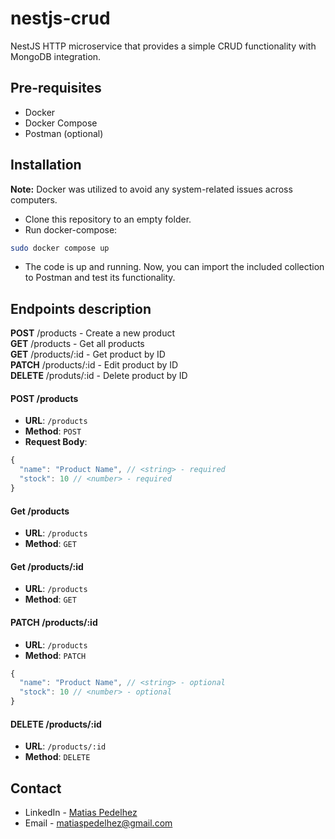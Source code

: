 # nestjs-crud

NestJS HTTP microservice that provides a simple CRUD functionality with MongoDB integration.

## Pre-requisites

- Docker
- Docker Compose
- Postman (optional)

## Installation

**Note:** Docker was utilized to avoid any system-related issues across computers.

- Clone this repository to an empty folder.
- Run docker-compose:

```bash
sudo docker compose up
```

- The code is up and running. Now, you can import the included collection to Postman and test its functionality.

## Endpoints description

**POST** /products - Create a new product \
**GET** /products - Get all products \
**GET** /products/:id - Get product by ID \
**PATCH** /products/:id - Edit product by ID \
**DELETE** /produts/:id - Delete product by ID

#### POST /products

- **URL**: `/products`
- **Method**: `POST`
- **Request Body**:

```js
{
  "name": "Product Name", // <string> - required
  "stock": 10 // <number> - required
}
```

#### Get /products

- **URL**: `/products`
- **Method**: `GET`

#### Get /products/:id

- **URL**: `/products`
- **Method**: `GET`

#### PATCH /products/:id

- **URL**: `/products`
- **Method**: `PATCH`

```js
{
  "name": "Product Name", // <string> - optional
  "stock": 10 // <number> - optional
}
```

#### DELETE /products/:id

- **URL**: `/products/:id`
- **Method**: `DELETE`

## Contact

- LinkedIn - [Matias Pedelhez](https://www.linkedin.com/in/matias-pedelhez/)
- Email - matiaspedelhez@gmail.com
